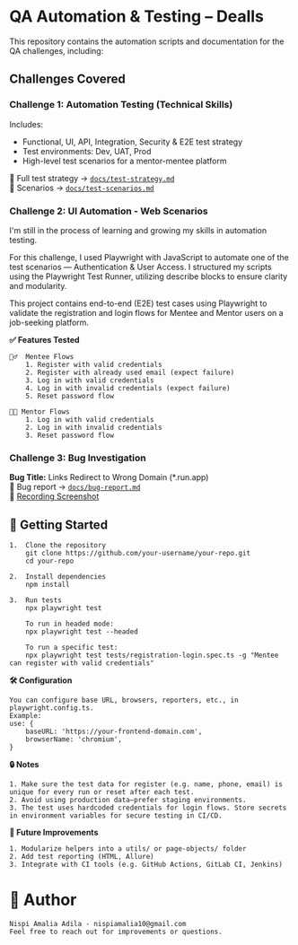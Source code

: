 # QA Automation & Testing – Dealls

This repository contains the automation scripts and documentation for the QA challenges, including:

## Challenges Covered

### Challenge 1: Automation Testing (Technical Skills)

Includes:
- Functional, UI, API, Integration, Security & E2E test strategy
- Test environments: Dev, UAT, Prod
- High-level test scenarios for a mentor-mentee platform

📄 Full test strategy → [`docs/test-strategy.md`](docs/test-strategy.md)  
📄 Scenarios → [`docs/test-scenarios.md`](docs/test-scenarios.md)

### Challenge 2: UI Automation - Web Scenarios
I'm still in the process of learning and growing my skills in automation testing.

For this challenge, I used Playwright with JavaScript to automate one of the test scenarios — Authentication & User Access.
I structured my scripts using the Playwright Test Runner, utilizing describe blocks to ensure clarity and modularity.

This project contains end-to-end (E2E) test cases using Playwright to validate the registration and login flows for Mentee and Mentor users on a job-seeking platform.

**✅  Features Tested**

    🧍‍♂️  Mentee Flows
        1. Register with valid credentials
        2. Register with already used email (expect failure)
        3. Log in with valid credentials
        4. Log in with invalid credentials (expect failure)
        5. Reset password flow

    🧑‍🏫 Mentor Flows
        1. Log in with valid credentials
        2. Log in with invalid credentials
        3. Reset password flow
        
### Challenge 3: Bug Investigation

**Bug Title:** Links Redirect to Wrong Domain (*.run.app)  
📄 Bug report → [`docs/bug-report.md`](docs/bug-report.md)  
🎥 [Recording Screenshot](https://jam.dev/c/7dc854e5-6912-4e1d-b625-1403308a6fcc)



## 🚀 Getting Started

    1.  Clone the repository
        git clone https://github.com/your-username/your-repo.git
        cd your-repo

    2.  Install dependencies
        npm install

    3.  Run tests
        npx playwright test

        To run in headed mode:
        npx playwright test --headed

        To run a specific test:
        npx playwright test tests/registration-login.spec.ts -g "Mentee can register with valid credentials"

**🛠️  Configuration**

    You can configure base URL, browsers, reporters, etc., in playwright.config.ts.
    Example:
    use: {
        baseURL: 'https://your-frontend-domain.com',
        browserName: 'chromium',
    }

**🔒  Notes**

    1. Make sure the test data for register (e.g. name, phone, email) is unique for every run or reset after each test.
    2. Avoid using production data—prefer staging environments.
    3. The test uses hardcoded credentials for login flows. Store secrets in environment variables for secure testing in CI/CD.

**🧩  Future Improvements**

    1. Modularize helpers into a utils/ or page-objects/ folder
    2. Add test reporting (HTML, Allure)
    3. Integrate with CI tools (e.g. GitHub Actions, GitLab CI, Jenkins)

# 👤  Author

    Nispi Amalia Adila - nispiamalia10@gmail.com
    Feel free to reach out for improvements or questions.


